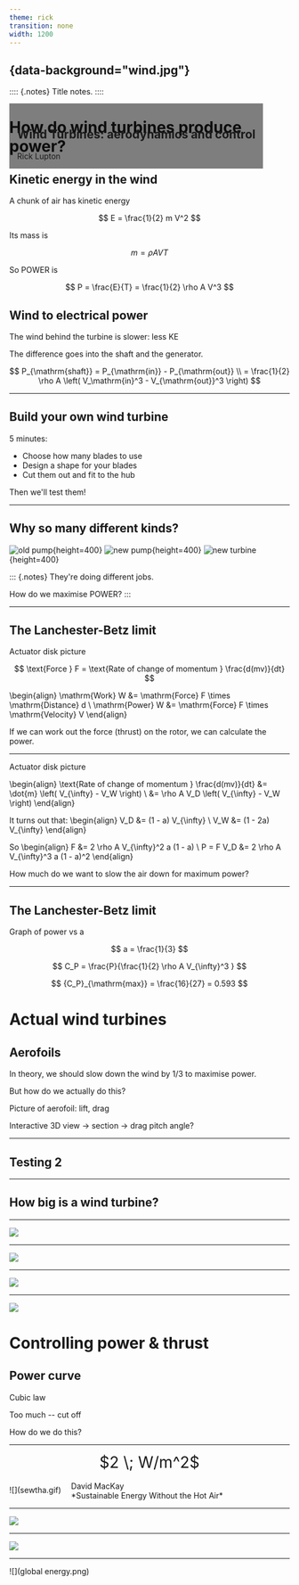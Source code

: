 ```yaml
---
theme: rick
transition: none
width: 1200
---
```


<!-- title: "Wind Turbines: aerodynamics and control" -->

## {data-background="wind.jpg"}

<div style="position: absolute; top: 240px; text-align: left; background-color: rgba(0, 0, 0, 0.5); padding: 1em;">
<h2>Wind Turbines: aerodynamics and control</h2>
Rick Lupton
</div>

:::: {.notes}
Title notes.
::::

# How do wind turbines produce power?

## Kinetic energy in the wind

A chunk of air has kinetic energy

$$ E = \frac{1}{2} m V^2 $$

Its mass is

$$ m = \rho A V T $$

So POWER is

$$ P = \frac{E}{T} = \frac{1}{2} \rho A V^3 $$

## Wind to electrical power

The wind behind the turbine is slower: less KE

The difference goes into the shaft and the generator.

$$ 
P_{\mathrm{shaft}} = P_{\mathrm{in}} - P_{\mathrm{out}} \\
= \frac{1}{2} \rho A \left( V_\mathrm{in}^3 - V_{\mathrm{out}}^3 \right)
$$

----

## Build your own wind turbine

5 minutes:

- Choose how many blades to use
- Design a shape for your blades
- Cut them out and fit to the hub

Then we'll test them!

----

## Why so many different kinds?

![old pump](wicken_old_pump.jpg){height=400}
![new pump](wicken_new_pump.jpg){height=400}
![new turbine](cambridge_wind_turbine.jpg){height=400}

::: {.notes}
They're doing different jobs.

How do we maximise POWER?
:::

----

## The Lanchester-Betz limit

Actuator disk picture

$$ \text{Force } F = \text{Rate of change of momentum } \frac{d(mv)}{dt} $$

<!-- Question: how do we calculate power if we know the force? -->

\begin{align}
\mathrm{Work} W &= \mathrm{Force} F \times \mathrm{Distance} d \\
\mathrm{Power} W &= \mathrm{Force} F \times \mathrm{Velocity} V
\end{align}

If we can work out the force (thrust) on the rotor, we can calculate the power.

----

Actuator disk picture

\begin{align}
\text{Rate of change of momentum } \frac{d(mv)}{dt} &= \dot{m} \left( V_{\infty} - V_W \right) \\
&= \rho A V_D \left( V_{\infty} - V_W \right)
\end{align}

It turns out that:
\begin{align}
V_D &= (1 - a) V_{\infty} \\
V_W &= (1 - 2a) V_{\infty}
\end{align}

So
\begin{align}
F &= 2 \rho A V_{\infty}^2 a (1 - a) \\
P = F V_D &= 2 \rho A V_{\infty}^3 a (1 - a)^2
\end{align}

How much do we want to slow the air down for maximum power?

---- 

## The Lanchester-Betz limit

Graph of power vs a

$$ a = \frac{1}{3} $$

$$ C_P = \frac{P}{\frac{1}{2} \rho A V_{\infty}^3 } $$

$$ {C_P}_{\mathrm{max}} = \frac{16}{27} = 0.593 $$

# Actual wind turbines

## Aerofoils

In theory, we should slow down the wind by 1/3 to maximise power.

But how do we actually do this?

Picture of aerofoil: lift, drag

Interactive 3D view -> section -> drag pitch angle?

----

## Testing 2

----

## How big is a wind turbine?

----

![](v164_airbus.png)

----

![](v164_london.jpg)

----

![](v164_busses.jpg)

----

![](v164_blade.jpg)

# Controlling power & thrust

<!-- storm background photo -->

## Power curve

Cubic law

Too much -- cut off

How do we do this?

----

<center style="font-size: 2em">$2 \; W/m^2$</center>

<br/>
<div class="fragment">
![](sewtha.gif) <!-- .element height="200px" style="vertical-align: middle" -->
<div style="display: inline-block; text-align: left; vertical-align: middle; padding-left: 1em;">
David MacKay<br/>
*Sustainable Energy Without the Hot Air*
</div>
</div>

----

![](uk_map.png) <!-- .element height="600px" -->

----

![](indep.png)

----

![](global energy.png)
